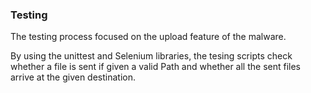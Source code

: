 ### Testing

The testing process focused on the upload feature of the malware.  
      
By using the unittest and Selenium libraries, the tesing scripts check
whether a file is sent if given a valid Path and whether all the sent 
files arrive at the given destination.
